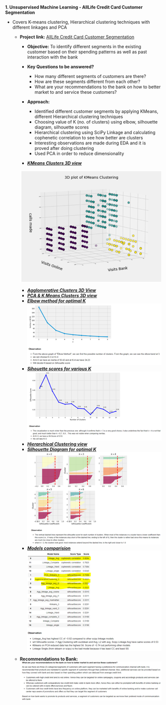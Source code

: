 **1. Unsupervised Machine Learning - AllLife Credit Card Customer Segmentation**
   - Covers K-means clustering, Hierarchical clustering techniques with different linkages and PCA
      - **Project link:** [AllLife Credit Card Customer Segmentation](https://nbviewer.jupyter.org/github/sharmapratik88/AIML-Projects/blob/master/04_Unsupervised%20Learning/04_Unsupervised%20Learning.ipynb)
         - **Objective:** To identify different segments in the existing customer based on their spending patterns as well as past interaction with the bank
         - **Key Questions to be answered?**
            - How many different segments of customers are there?
            - How are these segments different from each other?
            - What are your recommendations to the bank on how to better market to and service these customers?
         - **Approach:**
           - Identified different customer segments by applying KMeans, different Hierarchical clustering techniques
           - Choosing value of K (no. of clusters) using elbow, silhouette diagram, silhouette scores
           - Hierarchical clustering using SciPy Linkage and calculating cophenetic correlation to see how better are clusters
           - Interesting observations are made during EDA and it is proved after doing clustering
           - Used PCA in order to reduce dimensionality

         - ***[KMeans Clusters 3D view](https://github.com/professionalhima/UTAustin_PGP_Projects/blob/main/AllLife%20Credit%20Card%20Customer%20Segmentation/clusters_KMeans.PNG)***
         
        ![KMeans Clusters 3D view](https://github.com/professionalhima/UTAustin_PGP_Projects/blob/main/AllLife%20Credit%20Card%20Customer%20Segmentation/clusters_KMeans.PNG)
         - ***[Agglomerative Clusters 3D View](https://github.com/professionalhima/UTAustin_PGP_Projects/blob/main/AllLife%20Credit%20Card%20Customer%20Segmentation/Agglomerative_Clusets.PNG)***
         - ***[PCA & K Means Clusters 3D view](https://github.com/professionalhima/UTAustin_PGP_Projects/blob/main/AllLife%20Credit%20Card%20Customer%20Segmentation/PCA_KMeans.PNG)***
         - ***[Elbow method for optimal K](https://github.com/professionalhima/UTAustin_PGP_Projects/blob/main/AllLife%20Credit%20Card%20Customer%20Segmentation/elbow.PNG)***
        ![To find optimal clusters](https://github.com/professionalhima/UTAustin_PGP_Projects/blob/main/AllLife%20Credit%20Card%20Customer%20Segmentation/elbow.PNG)
         - ***[Sihouette scores for various K](https://github.com/professionalhima/UTAustin_PGP_Projects/blob/main/AllLife%20Credit%20Card%20Customer%20Segmentation/SillhouetteScores_multiple.PNG)***
        ![Sihouette scores for various K](https://github.com/professionalhima/UTAustin_PGP_Projects/blob/main/AllLife%20Credit%20Card%20Customer%20Segmentation/SillhouetteScores_multiple.PNG)
         - ***[Hierarchical Clustering view](https://github.com/professionalhima/UTAustin_PGP_Projects/blob/main/AllLife%20Credit%20Card%20Customer%20Segmentation/agg.PNG)***
         - ***[Silhouette Diagram for optimal K](https://github.com/professionalhima/UTAustin_PGP_Projects/blob/main/AllLife%20Credit%20Card%20Customer%20Segmentation/SillhouetteDiagram.PNG)***
        ![Silhouette Diagram for optimal K](https://github.com/professionalhima/UTAustin_PGP_Projects/blob/main/AllLife%20Credit%20Card%20Customer%20Segmentation/SillhouetteDiagram.PNG)
         - ***[Models comparision](https://github.com/professionalhima/UTAustin_PGP_Projects/blob/main/AllLife%20Credit%20Card%20Customer%20Segmentation/models.PNG)***
        ![Models comparision](https://github.com/professionalhima/UTAustin_PGP_Projects/blob/main/AllLife%20Credit%20Card%20Customer%20Segmentation/models.PNG)

      - **Recommendations to Bank:** 
      ![Recommendations](https://github.com/professionalhima/UTAustin_PGP_Projects/blob/main/AllLife%20Credit%20Card%20Customer%20Segmentation/recommendations.PNG)
